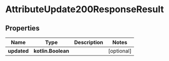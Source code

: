 
# AttributeUpdate200ResponseResult

## Properties
| Name | Type | Description | Notes |
| ------------ | ------------- | ------------- | ------------- |
| **updated** | **kotlin.Boolean** |  |  [optional] |




